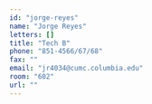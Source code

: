 ```yaml
---
id: "jorge-reyes"
name: "Jorge Reyes"
letters: []
title: "Tech B"
phone: "851-4566/67/68"
fax: ""
email: "jr4034@cumc.columbia.edu"
room: "602"
url: ""
---
```

